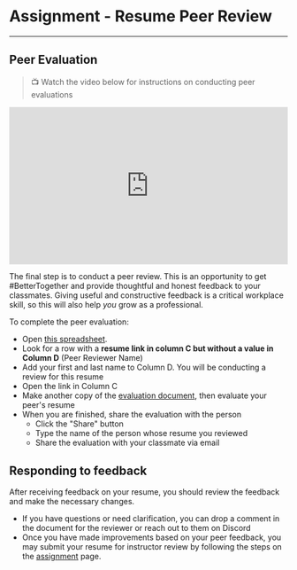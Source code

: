 # Assignment - Resume Peer Review

---

## Peer Evaluation

> 📺 Watch the video below for instructions on conducting peer evaluations

<div style="position: relative; padding-bottom: 56.25%; height: 0;"><iframe src="https://www.youtube.com/embed/zpHVPenqaDk" title="YouTube video player" frameborder="0" allow="accelerometer; autoplay; clipboard-write; encrypted-media; gyroscope; picture-in-picture" allowfullscreen style="position: absolute; top: 0; left: 0; width: 100%; height: 100%;"></iframe></div>

The final step is to conduct a peer review. This is an opportunity to get #BetterTogether and provide thoughtful and honest feedback to your classmates. Giving useful and constructive feedback is a critical workplace skill, so this will also help *you* grow as a professional.

To complete the peer evaluation:

- Open [this spreadsheet](https://docs.google.com/spreadsheets/d/1HzJIUcRPkmjnvMNbhQBjXepz6B-tVQqkjZTTzTOl4-I/edit#gid=0).
- Look for a row with a **resume link in column C but without a value in Column D** (Peer Reviewer Name)
- Add your first and last name to Column D. You will be conducting a review for this resume
- Open the link in Column C
- Make another copy of the [evaluation document](https://docs.google.com/document/d/1weU7AgOFH9YRlwrebWAMsFOIB2v1GwqtDBaEariksXw/copy), then evaluate your peer's resume
- When you are finished, share the evaluation with the person
    - Click the "Share" button
    - Type the name of the person whose resume you reviewed
    - Share the evaluation with your classmate via email

## Responding to feedback

After receiving feedback on your resume, you should review the feedback and make the necessary changes.

- If you have questions or need clarification, you can drop a comment in the document for the reviewer or reach out to them on Discord
- Once you have made improvements based on your peer feedback, you may submit your resume for instructor review by following the steps on the [assignment](https://www.notion.so/lessons/application-materials/assigmnent.md) page.
